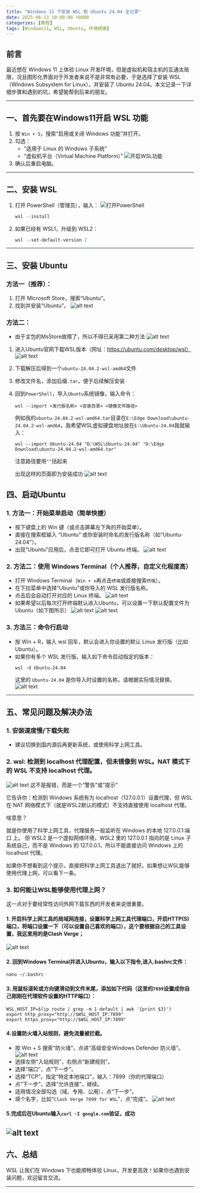 ```yaml
---
title: "Windows 11 下安装 WSL 和 Ubuntu 24.04 全记录"
date: 2025-06-13 10:00:00 +0800
categories: [教程]
tags: [Windows11, WSL, Ubuntu, 环境搭建]
---
```


## 前言

最近想在 Windows 11 上体验 Linux 开发环境，但是虚拟机和宿主机的互通太局限，况且图形化界面对于开发者来说不是非常有必要，于是选择了安装 WSL（Windows Subsystem for Linux），并安装了 Ubuntu 24.04。本文记录一下详细步骤和遇到的坑，希望能帮到后来的朋友。

---

## 一、首先要在Windows11开启 WSL 功能

1. 按 `Win + S`，搜索“启用或关闭 Windows 功能”并打开。
2. 勾选：
    - “适用于 Linux 的 Windows 子系统”
    - “虚拟机平台（Virtual Machine Platform）”
    ![开启WSL功能](/assets/post_imgs/2025-06-13-windows11-install-wsl-ubuntu24-04/image.png)
3. 确认后重启电脑。

---

## 二、安装 WSL

1. 打开 PowerShell（管理员），输入：
    ![打开PowerShell](/assets/post_imgs/2025-06-13-windows11-install-wsl-ubuntu24-04/image-1.png)
    ```powershell
    wsl --install
    ```

2. 如果已经有 WSL1，升级到 WSL2：

    ```powershell
    wsl --set-default-version 2
    ```

---

## 三、安装 Ubuntu
### 方法一（推荐）：
1. 打开 Microsoft Store，搜索“Ubuntu”。
2. 找到并安装“Ubuntu”。
    ![alt text](/assets/post_imgs/2025-06-13-windows11-install-wsl-ubuntu24-04/image-4.png)

### 方法二：
- 由于主包的MsStore故障了，所以不得已采用第二种方法
![alt text](/assets/post_imgs/2025-06-13-windows11-install-wsl-ubuntu24-04/image-2.png)
1. 进入Ubuntu官网下载WSL版本（网址：https://ubuntu.com/desktop/wsl）
![alt text](/assets/post_imgs/2025-06-13-windows11-install-wsl-ubuntu24-04/image-3.png)
2. 下载解压后得到一个`ubuntu-24.04.2-wsl-amd64`文件
3. 修改文件名，添加后缀`.tar`，便于后续解压安装
4. 回到`PowerShell`，导入`Ubuntu`系统镜像，输入命令：
    ```
    wsl --import <发行版名称> <安装目录> <镜像文件路径>
    ```
    例如我的`ubuntu-24.04.2-wsl-amd64.tar`目录在`E:\Edge Download\ubuntu-24.04.2-wsl-amd64`，我希望WSL虚拟硬盘地址放在`E:\Ubuntu-24.04`我就输入：
    ```
    wsl --import Ubuntu-24.04 "D:\WSL\Ubuntu-24.04" "D:\Edge Download\ubuntu-24.04.2-wsl-amd64.tar"
    ```
    注意路径要用`""`括起来
    
    出现这样的页面即为安装成功
    ![alt text](/assets/post_imgs/2025-06-13-windows11-install-wsl-ubuntu24-04/image-5.png)

## 四、启动Ubuntu

### 1. **方法一**：开始菜单启动（简单快捷）
- 按下键盘上的 Win 键（或点击屏幕左下角的开始菜单）。
- 直接在搜索框输入 “Ubuntu” 或你安装时命名的发行版名称（如“Ubuntu-24.04”）。
- 出现“Ubuntu”应用后，点击它即可打开 Ubuntu 终端。
    ![alt text](/assets/post_imgs/2025-06-13-windows11-install-wsl-ubuntu24-04/image-6.png)

### 2. **方法二**：使用 Windows Terminal（个人推荐，自定义化程度高）
- 打开 Windows Terminal（`Win + x`再点击`终端`或直接搜索`终端`）。
- 在下拉菜单中选择“Ubuntu”或你导入的 WSL 发行版名称。
- 点击后会自动打开对应的 Linux 终端。
    ![alt text](/assets/post_imgs/2025-06-13-windows11-install-wsl-ubuntu24-04/image-7.png)
- 如果希望以后每次打开终端默认进入Ubuntu，可以设置一下默认配置文件为Ubuntu（如下图所示）
![alt text](/assets/post_imgs/2025-06-13-windows11-install-wsl-ubuntu24-04/image-10.png)
![alt text](/assets/post_imgs/2025-06-13-windows11-install-wsl-ubuntu24-04/image-11.png)

### 3. **方法三**：命令行启动
- 按 Win + R，输入 wsl 回车，默认会进入你设置的默认 Linux 发行版（比如 Ubuntu）。
- 如果你有多个 WSL 发行版，输入如下命令启动指定的版本：
    ```
    wsl -d Ubuntu-24.04
    ```
    这里的 `Ubuntu-24.04` 是你导入时设置的名称，请根据实际情况替换。
    ![alt text](/assets/post_imgs/2025-06-13-windows11-install-wsl-ubuntu24-04/image-8.png)



---

## 五、常见问题及解决办法

### 1. 安装速度慢/下载失败
- 建议切换到国内源后再更新系统，或使用科学上网工具。

### 2. wsl: 检测到 localhost 代理配置，但未镜像到 WSL。NAT 模式下的 WSL 不支持 localhost 代理。
![alt text](/assets/post_imgs/2025-06-13-windows11-install-wsl-ubuntu24-04/image-9.png)
这不是报错，而是一个“警告”或“提示”

它告诉你：检测到 Windows 系统有为 localhost（127.0.0.1）设置代理，但 WSL 在 NAT 网络模式下（就是WSL2默认的模式）不支持直接使用 localhost 代理。

啥意思？

就是你使用了科学上网工具，代理服务一般监听在 Windows 的本地 127.0.0.1:端口 上。
但 WSL2 是一个虚拟网络环境，WSL2 里的 127.0.0.1 指向的是 Linux 子系统自己，而不是 Windows 的 127.0.0.1，所以不能直接访问 Windows 上的 localhost 代理。

如果你不想看到这个提示，直接把科学上网工具退出了就好。如果想让WSL能够使用代理上网，可以看下一条。

### 3. 如何能让WSL能够使用代理上网？

这一点对于要经常性访问外网下载东西的开发者来说很重要。
#### 1. 开启科学上网工具的局域网连接，设置科学上网工具代理端口，开启HTTP(S)端口，将端口设置一下（可以设置自己喜欢的端口），这个要根据自己的工具设置，我这里用的是Clash Verge；
![alt text](/assets/post_imgs/2025-06-13-windows11-install-wsl-ubuntu24-04/image-12.png)

#### 2. 回到Windows Terminal并进入Ubuntu，输入以下指令,进入.bashrc文件：
```
nano ~/.bashrc
```

#### 3. 用鼠标滚轮或方向键滑动到文件末尾，添加如下代码（这里的`7899`设置成你自己刚刚在代理软件设置的HTTP端口）：
```
WSL_HOST_IP=$(ip route | grep -m 1 default | awk '{print $3}')
export http_proxy="http://$WSL_HOST_IP:7899"
export https_proxy="http://$WSL_HOST_IP:7899"
```

#### 4.设置防火墙入站规则，避免流量被拦截。
- 按 Win + S 搜索“防火墙”，点进“高级安全Windows Defender 防火墙”。
![alt text](/assets/post_imgs/2025-06-13-windows11-install-wsl-ubuntu24-04/image-13.png)
- 选择左侧“入站规则”，右侧点“新建规则”。
- 选择“端口”，点“下一步”。
- 选择“TCP”，指定“特定本地端口”，输入：7899（你的代理端口）
- 点“下一步”，选择“允许连接”，继续。
- 适用情况全部勾选（域、专用、公用），点“下一步”。
- 填个名字，比如“`Clash Verge 7899 for WSL`”，点“完成”。
![alt text](/assets/post_imgs/2025-06-13-windows11-install-wsl-ubuntu24-04/image-15.png)

#### 5.完成后在Ubuntu输入`curl -I google.com`验证，成功
![alt text](/assets/post_imgs/2025-06-13-windows11-install-wsl-ubuntu24-04/image-14.png)
---


## 六、总结

WSL 让我们在 Windows 下也能顺畅体验 Linux，开发更高效！如果你也遇到安装问题，欢迎留言交流。

---